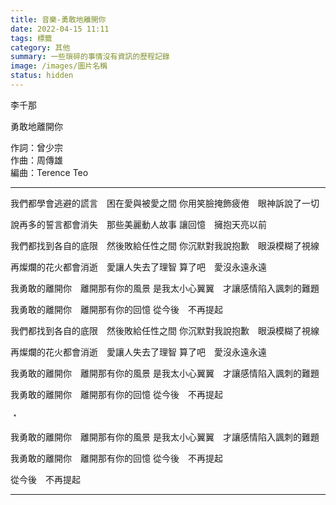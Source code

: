 ```yaml
---
title: 音樂-勇敢地離開你
date: 2022-04-15 11:11
tags: 標籤
category: 其他
summary: 一些瑣碎的事情沒有資訊的歷程記錄
image: /images/圖片名稱
status: hidden
---
```


李千那  
  

勇敢地離開你

  
作詞：曾少宗  
作曲：周傳雄  
編曲：Terence Teo

---
我們都學會逃避的謊言　困在愛與被愛之間
你用笑臉掩飾疲倦　眼神訴說了一切

說再多的誓言都會消失　那些美麗動人故事
讓回憶　擁抱天亮以前

我們都找到各自的底限　然後敗給任性之間
你沉默對我說抱歉　眼淚模糊了視線

再燦爛的花火都會消逝　愛讓人失去了理智
算了吧　愛沒永遠永遠

我勇敢的離開你　離開那有你的風景
是我太小心翼翼　才讓感情陷入諷刺的難題

我勇敢的離開你　離開那有你的回憶
從今後　不再提起

我們都找到各自的底限　然後敗給任性之間
你沉默對我說抱歉　眼淚模糊了視線

再燦爛的花火都會消逝　愛讓人失去了理智
算了吧　愛沒永遠永遠

我勇敢的離開你　離開那有你的風景
是我太小心翼翼　才讓感情陷入諷刺的難題

我勇敢的離開你　離開那有你的回憶
從今後　不再提起

﹡

我勇敢的離開你　離開那有你的風景
是我太小心翼翼　才讓感情陷入諷刺的難題

我勇敢的離開你　離開那有你的回憶
從今後　不再提起

從今後　不再提起

---